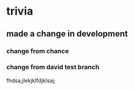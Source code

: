 # trivia

## made a change in development
### change from chance
### change from david test branch

fhdsa;jlekjklfdjklsaj;
